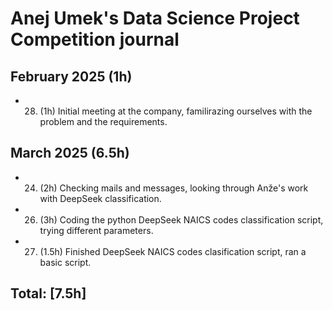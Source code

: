 # Anej Umek's Data Science Project Competition journal

## February 2025 (1h)

* 28. (1h) Initial meeting at the company, familirazing ourselves with the problem and the requirements. 

## March 2025 (6.5h)

* 24. (2h) Checking mails and messages, looking through Anže's work with DeepSeek classification.

* 26. (3h) Coding the python DeepSeek NAICS codes classification script, trying different parameters.

* 27. (1.5h) Finished DeepSeek NAICS codes clasification script, ran a basic script.
## Total: [7.5h]
